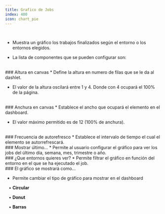 ```yaml
---
title: Grafico de Jobs 
index: 400
icon: chart_pie
---
```


    
<br />

* Muestra un gráfico los trabajos finalizados según el entorno o los entornos elegidos.

* La lista de componentes que se pueden configurar son:

<br />
### Altura en canvas
* Define la altura en numero de filas que se le da al dashlet.

* El valor de la altura oscilará entre 1 y 4. Donde con 4 ocupará el 100% de la página.

<br />
### Anchura en canvas
* Establece el ancho que ocupará el elemento en el dashboard.

* El valor máximo permitido es de 12 (100% de anchura).

<br/>
### Frecuencia de autorefresco
* Establece el intervalo de tiempo el cual el elemento se autorrefrescará.

<br />
### Mostrar último...
* Permite al usuario configurar el gráfico para ver los jobs del último día, semana, mes, trimestre o año.

<br />
### ¿Que entornos quieres ver?
* Permite filtrar el gráfico en función del entorno en el que se ha ejecutado el job.

<br />
### El gráfico se mostrará como...

* Permite cambiar el tipo de gráfico para mostrar en el dashboard <br />

&nbsp; &nbsp;• **Circular** <br />

&nbsp; &nbsp;• **Donut** <br />

&nbsp; &nbsp;• **Barras**
